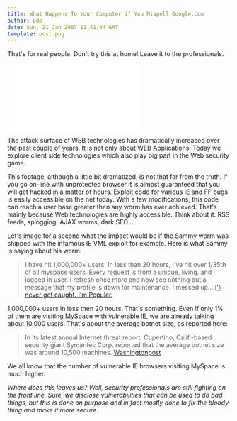```yaml
---
title: What Happens To Your Computer if You Mispell Google.com
author: pdp
date: Sun, 21 Jan 2007 11:41:44 GMT
template: post.pug
---
```


That's for real people. Don't try this at home!  Leave it to the professionals.

<iframe class="video" src="//www.youtube.com/embed/MjbKmw4tK8c" frameborder="0" allowfullscreen></iframe>

The attack surface of WEB technologies has dramatically increased over the past couple of years. It is not only about WEB Applications. Today we explore client side technologies which also play big part in the Web security game.

This footage, although a little bit dramatized, is not that far from the truth. If you go on-line with unprotected browser it is almost guaranteed that you will get hacked in a matter of hours. Exploit code for various IE and FF bugs is easily accessible on the net today. With a few modifications, this code can reach a user base greater then any worm has ever achieved. That's mainly because Web technologies are highly accessible. Think about it: RSS feeds, splogging, AJAX worms, dark SEO...

Let's image for a second what the impact would be if the Sammy worm was shipped with the infamous IE VML exploit for example. Here is what Sammy is saying about his worm:

> I have hit 1,000,000+ users. In less than 20 hours, I've hit over 1/35th of all myspace users. Every request is from a unique, living, and logged in user. I refresh once more and now see nothing but a message that my profile is down for maintenance. I messed up... [I'll never get caught. I'm Popular.](http://namb.la/popular/)

1,000,000+ users in less then 20 hours. That's something. Even if only 1% of them are visiting MySpace with vulnerable IE, we are already talking about 10,000 users. That's about the average botnet size, as reported here:

> In its latest annual Internet threat report, Cupertino, Calif.-based security giant Symantec Corp. reported that the average botnet size was around 10,500 machines. [Washingtonpost](http://blog.washingtonpost.com/securityfix/2006/02/botnets_a_global_pandemic.html)

We all know that the number of vulnerable IE browsers visiting MySpace is much higher.

_Where does this leaves us? Well, security professionals are still fighting on the front line. Sure, we disclose vulnerabilities that can be used to do bad things, but this is done on purpose and in fact mostly done to fix the bloody thing and make it more secure._
